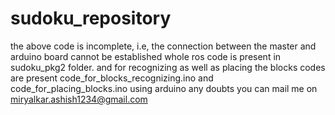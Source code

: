# sudoku_repository
the above code is incomplete,
i.e, the connection between the master and arduino board cannot be established
whole ros code is present in sudoku_pkg2 folder.
and for recognizing as well as placing the blocks codes are present code_for_blocks_recognizing.ino and code_for_placing_blocks.ino using arduino
any doubts you can mail me on miryalkar.ashish1234@gmail.com
